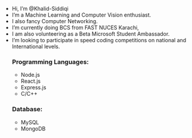 - Hi, I’m @Khalid-Siddiqi
- I’m a Machine Learning and Computer Vision enthusiast.
- I also fancy Computer Networking.
- I’m currently doing BCS from FAST NUCES Karachi,
- I am also volunteering as a Beta Microsoft Student Ambassador.
- I’m looking to participate in speed coding competitions on national and International levels.<br>
  ###   Programming Languages:
  * Node.js
  * React.js
  * Express.js
  * C/C++
  ### Database:
  * MySQL
  * MongoDB
<!---
Khalid-Siddiqi/Khalid-Siddiqi is a ✨ special ✨ repository because its `README.md` (this file) appears on your GitHub profile.
You can click the Preview link to take a look at your changes.
--->

